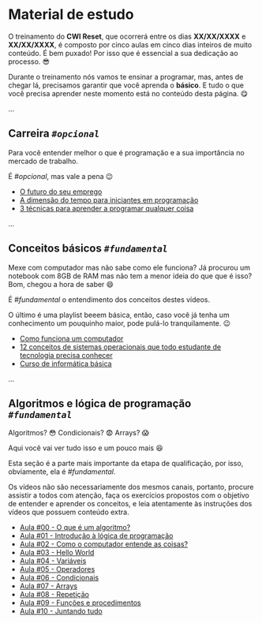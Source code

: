 # Material de estudo

O treinamento do **CWI Reset**, que ocorrerá entre os dias **XX/XX/XXXX** e **XX/XX/XXXX**, é composto por cinco aulas em cinco dias inteiros de muito conteúdo. É bem puxado! Por isso que é essencial a sua dedicação ao processo. :sunglasses:

Durante o treinamento nós vamos te ensinar a programar, mas, antes de chegar lá, precisamos garantir que você aprenda o **básico**. E tudo o que você precisa aprender neste momento está no conteúdo desta página. :yum:

...

## Carreira _`#opcional`_

Para você entender melhor o que é programação e a sua importância no mercado de trabalho.

É _#opcional_, mas vale a pena :wink:

- [O futuro do seu emprego](https://youtu.be/qVGxWi6XDAI)
- [A dimensão do tempo para iniciantes em programação](https://youtu.be/Qb5b8ZE9tIY)
- [3 técnicas para aprender a programar qualquer coisa](https://youtu.be/ZtMzB5CoekE)

...

## Conceitos básicos _`#fundamental`_

Mexe com computador mas não sabe como ele funciona? Já procurou um notebook com 8GB de RAM mas não tem a menor ideia do que que é isso? Bom, chegou a hora de saber :smile:

É _#fundamental_ o entendimento dos conceitos destes vídeos.

O último é uma playlist beeem básica, então, caso você já tenha um conhecimento um pouquinho maior, pode pulá-lo tranquilamente. :wink:

- [Como funciona um computador](https://www.youtube.com/watch?v=MpKbTNonIwc)
- [12 conceitos de sistemas operacionais que todo estudante de tecnologia precisa conhecer](https://youtu.be/T7lCM3l7vAQ)
- [Curso de informática básica](https://www.youtube.com/playlist?list=PL-QAz5R5Rlm7wn20xLTIr84gbS2XkzqEZ)

...

## Algoritmos e lógica de programação _`#fundamental`_

Algoritmos? :flushed: Condicionais? :fearful: Arrays? :scream: 

Aqui você vai ver tudo isso e um pouco mais :satisfied:

Esta seção é a parte mais importante da etapa de qualificação, por isso, obviamente, ela é _#fundamental_. 

Os vídeos não são necessariamente dos mesmos canais, portanto, procure assistir a todos com atenção, faça os exercícios propostos com o objetivo de entender e aprender os conceitos, e leia atentamente às instruções dos vídeos que possuem conteúdo extra.

- [Aula #00 - O que é um algoritmo?](aula00/aula.md)
- [Aula #01 - Introdução à lógica de programação](aula01/aula.md)
- [Aula #02 - Como o computador entende as coisas?](aula02/aula.md)
- [Aula #03 - Hello World](aula03/aula.md)
- [Aula #04 - Variáveis](aula04/aula.md)
- [Aula #05 - Operadores](aula05/aula.md)
- [Aula #06 - Condicionais](https://youtu.be/Uw7X_JwGbis)
- [Aula #07 - Arrays](https://youtu.be/Q8iceY8qCpo)
- [Aula #08 - Repetição](https://youtu.be/FhuqrLaeN34)
- [Aula #09 - Funções e procedimentos](https://youtu.be/2g2bfD6q5NQ)
- [Aula #10 - Juntando tudo](https://youtu.be/aWv871ExPqY)